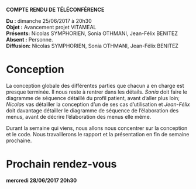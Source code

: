 **COMPTE RENDU DE TÉLÉCONFÉRENCE**

**Du :** dimanche 25/06/2017 à 20h30  
**Objet :** Avancement projet VITAMEAL  
**Présents:** Nicolas SYMPHORIEN, Sonia OTHMANI, Jean-Félix BENITEZ  
**Absent :** Personne.  
**Diffusion:** Nicolas SYMPHORIEN, Sonia OTHMANI, Jean-Félix BENITEZ  

Conception
==========

La conception globale des différentes parties que chacun a en charge est
presque terminée. Il nous reste à rentrer dans les détails. *Sonia* doit
faire le diagramme de séquence détaillé du profil patient, avant d’aller
plus loin; *Nicolas* vas détailler la conception d’un de ses cas
d’utilisation et *Jean-Félix* doit davantage détailler le diagramme de
séquence de l’élaboration des menus, avant de décrire l’élaboration des
menus elle même.

Durant la semaine qui viens, nous allons nous concentrer sur la
conception et le code. Nous travaillerons le rapport et la présentation
en fin de semaine prochaine.

Prochain rendez-vous
====================

**mercredi 28/06/2017 20h30**
